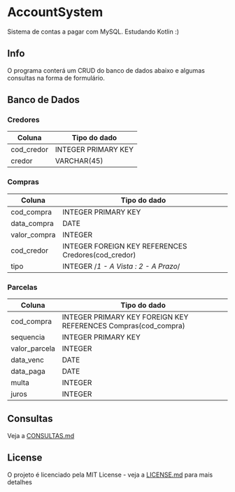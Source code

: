 # AccountSystem
Sistema de contas a pagar com MySQL. Estudando Kotlin :)

## Info
O programa conterá um CRUD do banco de dados abaixo e algumas consultas na forma de formulário.

## Banco de Dados
### Credores
  | Coluna      | Tipo do dado        |
  | ----------- | ------------------- |
  | cod_credor  | INTEGER PRIMARY KEY |
  | credor      | VARCHAR(45)         |
  
### Compras
  | Coluna        | Tipo do dado                                        |
  | ------------- | --------------------------------------------------- |
  | cod_compra    | INTEGER PRIMARY KEY                                 |
  | data_compra   | DATE                                                |
  | valor_compra  | INTEGER                                             |
  | cod_credor    | INTEGER FOREIGN KEY REFERENCES Credores(cod_credor) |
  | tipo          | INTEGER /*1 - A Vista : 2 - A Prazo*/               |

### Parcelas
  | Coluna        | Tipo do dado                                                    |
  | ------------- | --------------------------------------------------------------- |
  | cod_compra    | INTEGER PRIMARY KEY FOREIGN KEY REFERENCES Compras(cod_compra)  |
  | sequencia     | INTEGER PRIMARY KEY                                             |
  | valor_parcela | INTEGER                                                         |
  | data_venc     | DATE                                                            |
  | data_paga     | DATE                                                            |
  | multa         | INTEGER                                                         |
  | juros         | INTEGER                                                         |

## Consultas
Veja a [CONSULTAS.md](CONSULTAS.md)

## License
O projeto é licenciado pela MIT License - veja a [LICENSE.md](LICENSE) para mais detalhes

